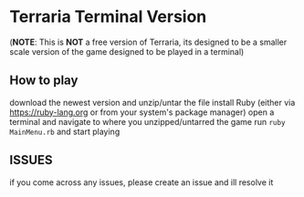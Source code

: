 # Terraria Terminal Version
(**NOTE**: This is **NOT** a free version of Terraria, its designed to be a smaller scale version of the game designed to be played in a terminal)

## How to play

download the newest version and unzip/untar the file
install Ruby (either via https://ruby-lang.org or from your system's package manager)
open a terminal and navigate to where you unzipped/untarred the game
run `ruby MainMenu.rb` and start playing

## ISSUES
if you come across any issues, please create an issue and ill resolve it
